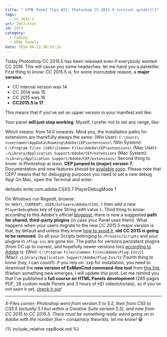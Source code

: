 ```yaml
---
title: " HTML Panel Tips #21: Photoshop CC 2015.5 survival guide\t\t"
tags:
  - CC 2015.5
url: 2973.html
id: 2973
category:
  - Coding
  - HTML Panels
date: 2016-06-22 00:53:14
---
```


Today Photoshop CC 2015.5 has been released even if everybody wanted CC 2016. This will cause you some headaches: let me hand you a painkiller. First thing to know: CC 2015.5 is, for some _inscrutable_ reason, a **major version**.

*   CC internal version was 14
*   CC 2014 was 15
*   CC 2015 was 16
*   **CC2015.5 is 17**.

This means that if you've set an upper version in your manifest.xml like:

<HostList>
    <Host Name="PHXS" Version="\[14.0, 16.9\]" />
    <Host Name="PHSP" Version="\[14.0, 16.9\]" />
</HostList>

Your panel **will just stop working**. Myself, I prefer not to set any range, like:

<HostList>
    <Host Name="PHXS" Version="14.0" />
    <Host Name="PHSP" Version="14.0" />
</HostList>

Which means: from 14.0 onwards. Mind you, the installation paths for extensions are thankfully always the same: (Win User): `C:\Users\<username>\AppData\Roaming\Adobe\CEP\extensions\` (Win System): `C:\Program Files (x86)\Common Files\Adobe\CEP\extensions\` (Mac User): `∼/Library/Application Support/Adobe/CEP/extensions` (Mac System): `/Library/Application Support/Adobe/CEP/extensions/` Second thing to know: in Photoshop at least, **CEP jumped to (major) version 7**. Documentation and new features should be [available soon](https://github.com/Adobe-CEP/CEP-Resources/issues/60#issuecomment-227469836). Please note that CEP7 means that for debugging purposes you need to set a new debug flag! On Mac, open the Terminal and enter:

defaults write com.adobe.CSXS.7 PlayerDebugMode 1

On Windows run Regedit, browse to: `HKEY\_CURRENT\_USER/Software/Adobe/CSXS.7` then add a new `PlayerDebugMode` key of type String with value `1`. Third thing to know: according to this Adobe's official [blogpost](http://blogs.adobe.com/crawlspace/2016/06/faq-photoshop-cc-2015-5-now-available.html#important), there is now a suggested **path for shared, third-party plugins** (in case your Panel uses them). What happens when your users migrate to the new CC 2015.5 major version is that, by default and unless they know [how to avoid it](http://blogs.adobe.com/crawlspace/files/2015/06/AdvancedView.png), **old CC 2015 is going to be removed**. So all your Scripts belonging to `/Presets/Scripts` and your plugins in `/Plug-ins` are gone too. The paths for versions persistent plugins (from CC up to current, and hopefully newer versions too) [according to Adobe](https://helpx.adobe.com/photoshop/kb/plug-ins-photoshop-troubleshooting.html#topic-5) is: (Win): `C:\Program Files\Common Files\Adobe\Plug-Ins\CC` (Mac): `/Library/Application Support/Adobe/Plug-Ins/CC` Fourth thing to know (hey, I can count!): if you rely on .zxp for installation, you need to download the **new version of ExManCmd command-line tool** from [this link](https://www.adobeexchange.com/resources/28). If/when something new emerges, I will update this post. Let me remind you that I've published a **full course on HTML Panels development** (285 pages PDF, 28 custom made Panels and 3 hours of HD videotutorials), so if you've not seen it yet, [check it out](http://htmlpanelsbook.com)!

* * *

_X-Files corner: Photoshop went from version 5 to 5.5, then from CS5 to CS5.5 (actually 5.1 but within a Creative Suite version 5.5), and now from CC 2015 to CC 2015.5. There must be something really weird going on in Adobe with the number five – conspiracy theorists, let me know!_ 😁

{% include_relative cepBook.md %}
